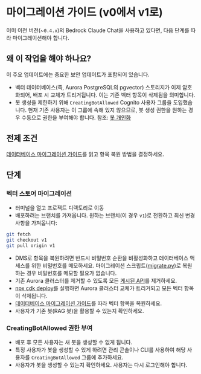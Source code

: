 # 마이그레이션 가이드 (v0에서 v1로)

이미 이전 버전(~`0.4.x`)의 Bedrock Claude Chat을 사용하고 있다면, 다음 단계를 따라 마이그레이션해야 합니다.

## 왜 이 작업을 해야 하나요?

이 주요 업데이트에는 중요한 보안 업데이트가 포함되어 있습니다.

- 벡터 데이터베이스(즉, Aurora PostgreSQL의 pgvector) 스토리지가 이제 암호화되어, 배포 시 교체가 트리거됩니다. 이는 기존 벡터 항목이 삭제됨을 의미합니다.
- 봇 생성을 제한하기 위해 `CreatingBotAllowed` Cognito 사용자 그룹을 도입했습니다. 현재 기존 사용자는 이 그룹에 속해 있지 않으므로, 봇 생성 권한을 원하는 경우 수동으로 권한을 부여해야 합니다. 참조: [봇 개인화](../../README.md#bot-personalization)

## 전제 조건

[데이터베이스 마이그레이션 가이드](./DATABASE_MIGRATION_ko-KR.md)를 읽고 항목 복원 방법을 결정하세요.

## 단계

### 벡터 스토어 마이그레이션

- 터미널을 열고 프로젝트 디렉토리로 이동
- 배포하려는 브랜치를 가져옵니다. 원하는 브랜치(이 경우 `v1`)로 전환하고 최신 변경 사항을 가져옵니다:

```sh
git fetch
git checkout v1
git pull origin v1
```

- DMS로 항목을 복원하려면 반드시 비밀번호 순환을 비활성화하고 데이터베이스 액세스를 위한 비밀번호를 메모하세요. 마이그레이션 스크립트([migrate.py](./migrate.py))로 복원하는 경우 비밀번호를 메모할 필요가 없습니다.
- 기존 Aurora 클러스터를 제거할 수 있도록 모든 [게시된 API](../PUBLISH_API_ko-KR.md)를 제거하세요.
- [npx cdk deploy](../README.md#deploy-using-cdk)를 실행하면 Aurora 클러스터 교체가 트리거되고 모든 벡터 항목이 삭제됩니다.
- [데이터베이스 마이그레이션 가이드](./DATABASE_MIGRATION_ko-KR.md)를 따라 벡터 항목을 복원하세요.
- 사용자가 기존 봇(RAG 봇)을 활용할 수 있는지 확인하세요.

### CreatingBotAllowed 권한 부여

- 배포 후 모든 사용자는 새 봇을 생성할 수 없게 됩니다.
- 특정 사용자가 봇을 생성할 수 있게 하려면 관리 콘솔이나 CLI를 사용하여 해당 사용자를 `CreatingBotAllowed` 그룹에 추가하세요.
- 사용자가 봇을 생성할 수 있는지 확인하세요. 사용자는 다시 로그인해야 합니다.